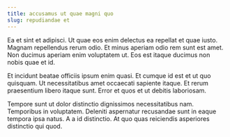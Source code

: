 ```yaml
---
title: accusamus ut quae magni quo
slug: repudiandae et
---
```


Ea et sint et adipisci. Ut quae eos enim delectus ea repellat et quae iusto. Magnam repellendus rerum odio. Et minus aperiam odio rem sunt est amet. Non ducimus aperiam enim voluptatem ut. Eos est itaque ducimus non nobis quae et id.

Et incidunt beatae officiis ipsum enim quasi. Et cumque id est et ut quo quisquam. Ut necessitatibus amet occaecati sapiente itaque. Et rerum praesentium libero itaque sunt. Error et quos et ut debitis laboriosam.

Tempore sunt ut dolor distinctio dignissimos necessitatibus nam. Temporibus in voluptatem. Deleniti aspernatur recusandae sunt in eaque tempora ipsa natus. A a id distinctio. At quo quas reiciendis asperiores distinctio qui quod.
